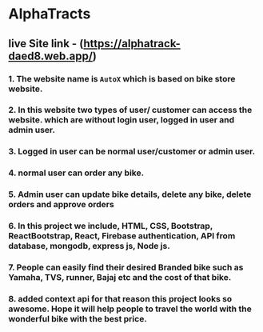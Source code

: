 # AlphaTracts

## live Site link - (https://alphatrack-daed8.web.app/)

### 1. The website name is `AutoX` which is based on bike store website.
### 2. In this website two types of user/ customer can access the website. which are without login user, logged in user and admin user.
### 3. Logged in user can be normal user/customer or admin user.
### 4. normal user can order any bike.
### 5. Admin user can update bike details, delete any bike, delete orders and approve orders
### 6. In this project we include, HTML, CSS, Bootstrap, ReactBootstrap, React, Firebase authentication, API from database, mongodb, express js, Node js.
### 7. People can easily find their desired Branded bike such as Yamaha, TVS, runner, Bajaj etc and the cost of that bike.
### 8. added context api for that reason this project looks so awesome. Hope it will help people to travel the world with the wonderful bike with the best price.
